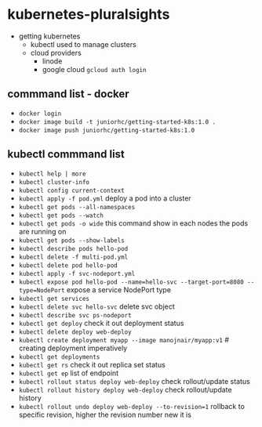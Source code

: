 # kubernetes-pluralsights

- getting kubernetes
    - kubectl used to manage clusters
    - cloud providers
        - linode 
        - google cloud `gcloud auth login`

## commmand list - docker
- `docker login`
- `docker image build -t juniorhc/getting-started-k8s:1.0 .`
- `docker image push juniorhc/getting-started-k8s:1.0 `


## kubectl commmand list
- `kubectl help | more`
- `kubectl cluster-info`
- `kubectl config current-context`
- `kubectl apply -f pod.yml` deploy a pod into a cluster
- `kubectl get pods --all-namespaces`
- `kubectl get pods --watch`
- `kubectl get pods -o wide` this command show in each nodes the pods are running on
- `kubectl get pods --show-labels`
- `kubectl describe pods hello-pod`
- `kubectl delete -f multi-pod.yml`
- `kubectl delete pod hello-pod`
- `kubectl apply -f svc-nodeport.yml`
- `kubectl expose pod hello-pod --name=hello-svc --target-port=8080 --type=NodePort` expose a service NodePort type
- `kubectl get services`
- `kubectl delete svc hello-svc` delete svc object
- `kubectl describe svc ps-nodeport`
- `kubectl get deploy` check it out deployment status
- `kubectl delete deploy web-deploy`
- `kubectl create deployment myapp --image manojnair/myapp:v1` # creating deployment imperatively 
- `kubectl get deployments`
- `kubectl get rs` check it out replica set status
- `kubectl get ep` list of endpoint
- `kubectl rollout status deploy web-deploy` check rollout/update status
- `kubectl rollout history deploy web-deploy` check rollout/update history 
- `kubectl rollout undo deploy web-deploy --to-revision=1` rollback to specific revision, higher the revision number new it is